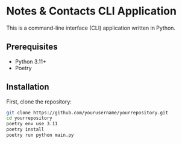 # Notes & Contacts CLI Application

This is a command-line interface (CLI) application written in Python.

## Prerequisites

- Python 3.11+
- Poetry

## Installation

First, clone the repository:

```bash
git clone https://github.com/yourusername/yourrepository.git
cd yourrepository
poetry env use 3.11
poetry install
poetry run python main.py

